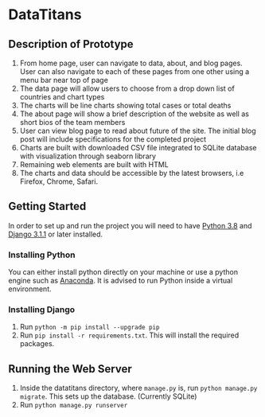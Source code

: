 # DataTitans

## Description of Prototype
1. From home page, user can navigate to data, about, and blog pages. User can also navigate to each of these pages from one other using a menu bar near top of page
2. The data page will allow users to choose from a drop down list of countries and chart types
3. The charts will be line charts showing total cases or total deaths
4. The about page will show a brief description of the website as well as short bios of the team members
5. User can view blog page to read about future of the site. The initial blog post will include specifications for the completed project
6. Charts are built with downloaded CSV file integrated to SQLite database with visualization through seaborn library
7. Remaining web elements are built with HTML
8. The charts and data should be accessible by the latest browsers, i.e Firefox, Chrome, Safari.

## Getting Started

In order to set up and run the project you will need to have [Python 3.8](https://www.python.org/downloads/) and [Django 3.1.1](https://www.djangoproject.com/download/) or later installed.

### Installing Python
You can either install python directly on your machine or use a python engine such as [Anaconda](https://www.anaconda.com/products/individual).
It is advised to run Python inside a virtual environment.

### Installing Django
1. Run `python -m pip install --upgrade pip`
2. Run `pip install -r requirements.txt`. This will install the required packages.

## Running the Web Server
1. Inside the datatitans directory, where `manage.py` is, run `python manage.py migrate`. This sets up the database. (Currently SQLite)
2. Run `python manage.py runserver`
